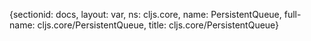 {sectionid: docs, layout: var, ns: cljs.core, name: PersistentQueue, full-name: cljs.core/PersistentQueue,
  title: cljs.core/PersistentQueue}
